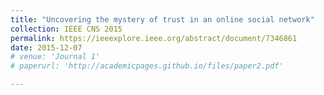 ```yaml
---
title: "Uncovering the mystery of trust in an online social network"
collection: IEEE CNS 2015
permalink: https://ieeexplore.ieee.org/abstract/document/7346861
date: 2015-12-07
# venue: 'Journal 1'
# paperurl: 'http://academicpages.github.io/files/paper2.pdf'

---
```

